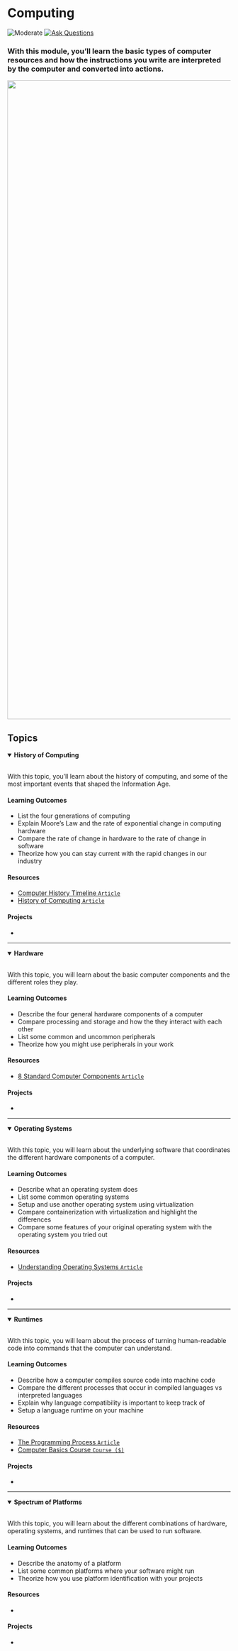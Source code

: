 # Computing

![Moderate](https://img.shields.io/badge/Difficulty-■%20Moderate-blue?style=flat-square)
<a href="https://github.com/engineerkit/engineerkit/discussions">![Ask Questions](https://img.shields.io/badge/Ask%20Questions%20-blue.svg?style=flat-square&logo=discourse&logoWidth=15&labelColor=555&color=4d51cc)</a>

### With this module, you’ll learn the basic types of computer resources and how the instructions you write are interpreted by the computer and converted into actions.

<img width="1440" src="https://user-images.githubusercontent.com/894178/138341614-fd6b30cc-ea08-4096-afd7-c5fcffbf9779.png">


## Topics

<details open>
   <summary><b>History of Computing</b></summary><br/>

   With this topic, you’ll learn about the history of computing, and some of the most important events that shaped the Information Age.
   
   #### Learning Outcomes
   * List the four generations of computing
   * Explain Moore’s Law and the rate of exponential change in computing hardware
   * Compare the rate of change in hardware to the rate of change in software
   * Theorize how you can stay current with the rapid changes in our industry

   #### Resources
   * [Computer History Timeline `Article`](https://www.computerhistory.org/timeline/computers/)
   * [History of Computing `Article`](https://en.wikipedia.org/wiki/History_of_computing)

   #### Projects
   *
</details>

----

<details open>
   <summary><b>Hardware</b></summary><br/>

   With this topic, you will learn about the basic computer components and the different roles they play.

   #### Learning Outcomes
   * Describe the four general hardware components of a computer
   * Compare processing and storage and how the they interact with each other
   * List some common and uncommon peripherals
   * Theorize how you might use peripherals in your work

   #### Resources
   * [8 Standard Computer Components `Article`](https://www.houkconsulting.com/2017/03/standard-computer-components/)

   #### Projects
   *
</details>

----

<details open>
   <summary><b>Operating Systems</b></summary><br/>

   With this topic, you will learn about the underlying software that coordinates the different hardware components of a computer.
   
   #### Learning Outcomes
   * Describe what an operating system does
   * List some common operating systems
   * Setup and use another operating system using virtualization
   * Compare containerization with virtualization and highlight the differences
   * Compare some features of your original operating system with the operating system you tried out

   #### Resources
   * [Understanding Operating Systems `Article`](https://edu.gcfglobal.org/en/computerbasics/understanding-operating-systems/1/)

   #### Projects
   *
</details>

----

<details open>
   <summary><b>Runtimes</b></summary><br/>

   With this topic, you will learn about the process of turning human-readable code into commands that the computer can understand.

   #### Learning Outcomes
   * Describe how a computer compiles source code into machine code
   * Compare the different processes that occur in compiled languages vs interpreted languages
   * Explain why language compatibility is important to keep track of
   * Setup a language runtime on your machine

   #### Resources
   * [The Programming Process `Article`](http://www2.hawaii.edu/~takebaya/ics111/process_of_programming/process_of_programming.html)
   * [Computer Basics Course `Course ($)`](https://teamtreehouse.com/library/computer-basics)
 
   #### Projects
   *
</details>

----

<details open>
   <summary><b>Spectrum of Platforms</b></summary><br/>

   With this topic, you will learn about the different combinations of hardware, operating systems, and runtimes that can be used to run software.
   
   #### Learning Outcomes
   * Describe the anatomy of a platform
   * List some common platforms where your software might run
   * Theorize how you use platform identification with your projects

   #### Resources
   *

   #### Projects
   *
</details>
